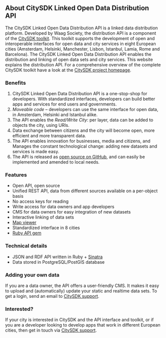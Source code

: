 ## About CitySDK Linked Open Data Distribution API

The CitySDK Linked Open Data Distribution API is a linked data distribution platform. Developed by Waag Society, the distribution API is a component of the [CitySDK toolkit](http://citysdk.eu). This toolkit supports the development of open and interoperable interfaces for open data and city services in eight European cities (Amsterdam, Helsinki, Manchester, Lisbon, Istanbul, Lamia, Rome and Barcelona). The CitySDK Linked Open Data Distribution API enables the distribution and linking of open data sets and city services. This website explains the distribution API. For a comprehensive overview of the complete CitySDK toolkit have a look at the [CitySDK project homepage](http://www.citysdk.eu/).

### Benefits

1. CitySDK Linked Open Data Distribution API is a one-stop-shop for developers. With standardized interfaces, developers can build better apps and services for end users and governments. 
2. _Moveable code_ &ndash; developers can use the same interface for open data, in Amsterdam, Helsinki and Istanbul alike.
3. The API enables the _Read/Write City_: per layer, data can be added to objects the city, using URIs.
4. Data exchange between citizens and the city will become open, more efficient and more transparent data.
5. The API enables innovation for businesses, media and citizens, and Manages the constant technological change: adding new datasets and services is made easy.
6. The API is released as [open source on GitHub](http://github.com/waagsociety/citysdk), and can easily be implemented and amended to local needs.

### Features

* Open API, open source
* Unified REST API, data from different sources available on a per-object basis
* No access keys for reading
* Write access for data owners and app developers
* CMS for data owners for easy integration of new datasets
* Interactive linking of data sets
* [Map viewer](/map)
* Standardized interface in 8 cities
* [Ruby API gem](http://rubygems.org/gems/citysdk)

### Technical details

* JSON and RDF API written in Ruby + [Sinatra](http://www.sinatrarb.com/)
* Data stored in PostgreSQL/PostGIS database

### Adding your own data
If you are a data owner, the API offers a user-friendly <a class="ep_cms_url">CMS</a>.
It makes it easy to upload and (automatically) update your static and realtime data sets. To get a login, send an email to <a href='&#109;&#97;&#105;lto&#58;%63%69%&#55;4&#37;&#55;&#57;sd&#37;6&#66;%&#52;0wa&#97;&#103;&#46;org'>CitySDK support</a>.

### Interested?
If your city is interested in CitySDK and the API interface and toolkit, or if you are a developer looking to develop apps that work in different European cities, then get in touch via <a href='&#109;&#97;&#105;lto&#58;%63%69%&#55;4&#37;&#55;&#57;sd&#37;6&#66;%&#52;0wa&#97;&#103;&#46;org'>CitySDK support</a>.
